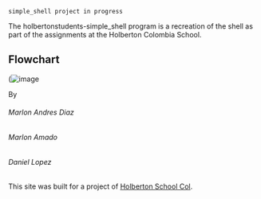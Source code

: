 `simple_shell project in progress`

The holbertonstudents-simple_shell program is a recreation of the shell as part of the assignments at the Holberton Colombia School.

<h2>Flowchart</h2>


(![image](https://user-images.githubusercontent.com/98677728/184039615-c60eeed0-ef1e-4dad-a010-a6de2cab09db.png)




By
###### Marlon Andres Diaz 
###### Marlon Amado
###### Daniel Lopez

This site was built for a project of [Holberton School Col](https://www.holbertoncolombia.com/).



